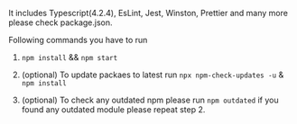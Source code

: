 It includes Typescript(4.2.4), EsLint, Jest, Winston, Prettier and many more please check package.json.

Following commands you have to run

1. `npm install` && `npm start`


2. (optional) To update packaes to latest run
`npx npm-check-updates -u` & `npm install`

3. (optional) To check any outdated npm please run `npm outdated` if you found any outdated module please repeat step 2.
